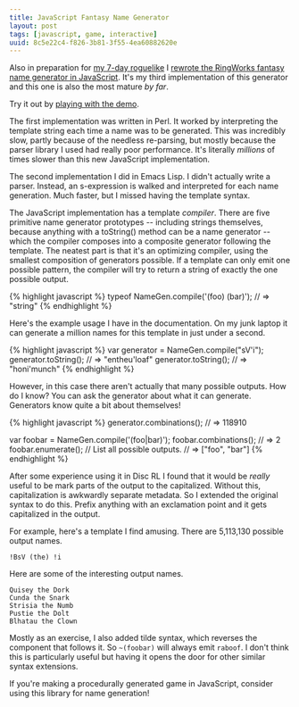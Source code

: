 ```yaml
---
title: JavaScript Fantasy Name Generator
layout: post
tags: [javascript, game, interactive]
uuid: 8c5e22c4-f826-3b81-3f55-4ea60882620e
---
```


Also in preparation for [my 7-day roguelike](/blog/2013/03/17/) I
[rewrote the RingWorks fantasy name generator in JavaScript][js]. It's
my third implementation of this generator and this one is also the
most mature *by far*.

Try it out by [playing with the demo][demo].

The first implementation was written in Perl. It worked by
interpreting the template string each time a name was to be generated.
This was incredibly slow, partly because of the needless re-parsing,
but mostly because the parser library I used had really poor
performance. It's literally *millions* of times slower than this new
JavaScript implementation.

The second implementation I did in Emacs Lisp. I didn't actually write
a parser. Instead, an s-expression is walked and interpreted for each
name generation. Much faster, but I missed having the template syntax.

The JavaScript implementation has a template *compiler*. There are
five primitive name generator prototypes -- including strings
themselves, because anything with a toString() method can be a name
generator -- which the compiler composes into a composite generator
following the template. The neatest part is that it's an optimizing
compiler, using the smallest composition of generators possible. If a
template can only emit one possible pattern, the compiler will try to
return a string of exactly the one possible output.

{% highlight javascript %}
typeof NameGen.compile('(foo) (bar)');
// => "string"
{% endhighlight %}

Here's the example usage I have in the documentation. On my junk
laptop it can generate a million names for this template in just under
a second.

{% highlight javascript %}
var generator = NameGen.compile("sV'i");
generator.toString();  // => "entheu'loaf"
generator.toString();  // => "honi'munch"
{% endhighlight %}

However, in this case there aren't actually that many possible
outputs. How do I know? You can ask the generator about what it can
generate. Generators know quite a bit about themselves!

{% highlight javascript %}
generator.combinations();
// => 118910

var foobar = NameGen.compile('(foo|bar)');
foobar.combinations();
// => 2
foobar.enumerate(); // List all possible outputs.
// => ["foo", "bar"]
{% endhighlight %}

After some experience using it in Disc RL I found that it would be
*really* useful to be mark parts of the output to the capitalized.
Without this, capitalization is awkwardly separate metadata. So I
extended the original syntax to do this. Prefix anything with an
exclamation point and it gets capitalized in the output.

For example, here's a template I find amusing. There are 5,113,130
possible output names.

    !BsV (the) !i

Here are some of the interesting output names.

    Quisey the Dork
    Cunda the Snark
    Strisia the Numb
    Pustie the Dolt
    Blhatau the Clown

Mostly as an exercise, I also added tilde syntax, which reverses the
component that follows it. So `~(foobar)` will always emit `raboof`. I
don't think this is particularly useful but having it opens the door
for other similar syntax extensions.

If you're making a procedurally generated game in JavaScript, consider
using this library for name generation!


[js]: https://github.com/skeeto/fantasyname
[namegen]: /blog/2009/01/04/
[lisp]: /blog/2009/07/03/
[demo]: http://nullprogram.com/fantasyname/
